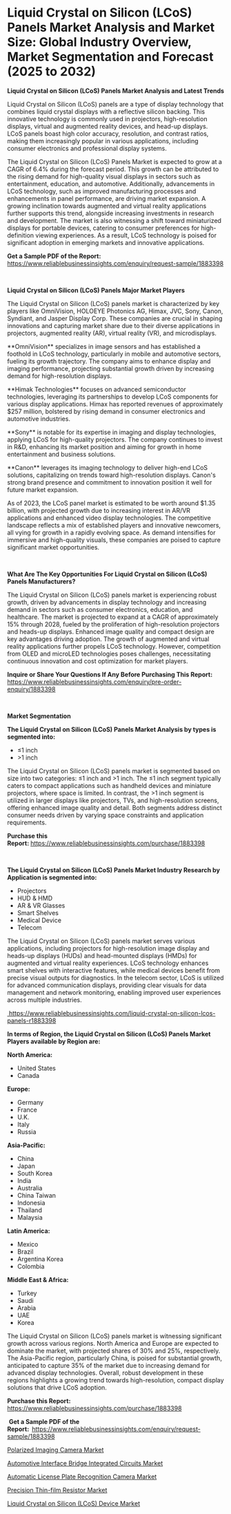 <p><h1>Liquid Crystal on Silicon (LCoS) Panels Market Analysis and Market Size: Global Industry Overview, Market Segmentation and Forecast (2025 to 2032)</h1></p><p><strong>Liquid Crystal on Silicon (LCoS) Panels Market Analysis and Latest Trends</strong></p>
<p><p>Liquid Crystal on Silicon (LCoS) panels are a type of display technology that combines liquid crystal displays with a reflective silicon backing. This innovative technology is commonly used in projectors, high-resolution displays, virtual and augmented reality devices, and head-up displays. LCoS panels boast high color accuracy, resolution, and contrast ratios, making them increasingly popular in various applications, including consumer electronics and professional display systems.</p><p>The Liquid Crystal on Silicon (LCoS) Panels Market is expected to grow at a CAGR of 6.4% during the forecast period. This growth can be attributed to the rising demand for high-quality visual displays in sectors such as entertainment, education, and automotive. Additionally, advancements in LCoS technology, such as improved manufacturing processes and enhancements in panel performance, are driving market expansion. A growing inclination towards augmented and virtual reality applications further supports this trend, alongside increasing investments in research and development. The market is also witnessing a shift toward miniaturized displays for portable devices, catering to consumer preferences for high-definition viewing experiences. As a result, LCoS technology is poised for significant adoption in emerging markets and innovative applications.</p></p>
<p><strong>Get a Sample PDF of the Report:&nbsp;</strong> <a href="https://www.reliablebusinessinsights.com/enquiry/request-sample/1883398?utm_campaign=1873&utm_medium=2&utm_source=Github&utm_content=ia&utm_term=13022025&utm_id=liquid-crystal-on-silicon-lcos-panels">https://www.reliablebusinessinsights.com/enquiry/request-sample/1883398</a></p>
<p>&nbsp;</p>
<p><strong>Liquid Crystal on Silicon (LCoS) Panels Major Market Players</strong></p>
<p><p>The Liquid Crystal on Silicon (LCoS) panels market is characterized by key players like OmniVision, HOLOEYE Photonics AG, Himax, JVC, Sony, Canon, Syndiant, and Jasper Display Corp. These companies are crucial in shaping innovations and capturing market share due to their diverse applications in projectors, augmented reality (AR), virtual reality (VR), and microdisplays.</p><p>**OmniVision** specializes in image sensors and has established a foothold in LCoS technology, particularly in mobile and automotive sectors, fueling its growth trajectory. The company aims to enhance display and imaging performance, projecting substantial growth driven by increasing demand for high-resolution displays.</p><p>**Himak Technologies** focuses on advanced semiconductor technologies, leveraging its partnerships to develop LCoS components for various display applications. Himax has reported revenues of approximately $257 million, bolstered by rising demand in consumer electronics and automotive industries.</p><p>**Sony** is notable for its expertise in imaging and display technologies, applying LCoS for high-quality projectors. The company continues to invest in R&D, enhancing its market position and aiming for growth in home entertainment and business solutions.</p><p>**Canon** leverages its imaging technology to deliver high-end LCoS solutions, capitalizing on trends toward high-resolution displays. Canon's strong brand presence and commitment to innovation position it well for future market expansion.</p><p>As of 2023, the LCoS panel market is estimated to be worth around $1.35 billion, with projected growth due to increasing interest in AR/VR applications and enhanced video display technologies. The competitive landscape reflects a mix of established players and innovative newcomers, all vying for growth in a rapidly evolving space. As demand intensifies for immersive and high-quality visuals, these companies are poised to capture significant market opportunities.</p></p>
<p>&nbsp;</p>
<p><strong>What Are The Key Opportunities For Liquid Crystal on Silicon (LCoS) Panels Manufacturers?</strong></p>
<p><p>The Liquid Crystal on Silicon (LCoS) panels market is experiencing robust growth, driven by advancements in display technology and increasing demand in sectors such as consumer electronics, education, and healthcare. The market is projected to expand at a CAGR of approximately 15% through 2028, fueled by the proliferation of high-resolution projectors and heads-up displays. Enhanced image quality and compact design are key advantages driving adoption. The growth of augmented and virtual reality applications further propels LCoS technology. However, competition from OLED and microLED technologies poses challenges, necessitating continuous innovation and cost optimization for market players.</p></p>
<p><strong>Inquire or Share Your Questions If Any Before Purchasing This Report:</strong> <a href="https://www.reliablebusinessinsights.com/enquiry/pre-order-enquiry/1883398?utm_campaign=1873&utm_medium=2&utm_source=Github&utm_content=ia&utm_term=13022025&utm_id=liquid-crystal-on-silicon-lcos-panels">https://www.reliablebusinessinsights.com/enquiry/pre-order-enquiry/1883398</a></p>
<p>&nbsp;</p>
<p><strong>Market Segmentation</strong></p>
<p><strong>The Liquid Crystal on Silicon (LCoS) Panels Market Analysis by types is segmented into:</strong></p>
<p><ul><li>≤1 inch</li><li>>1 inch</li></ul></p>
<p><p>The Liquid Crystal on Silicon (LCoS) panels market is segmented based on size into two categories: ≤1 inch and >1 inch. The ≤1 inch segment typically caters to compact applications such as handheld devices and miniature projectors, where space is limited. In contrast, the >1 inch segment is utilized in larger displays like projectors, TVs, and high-resolution screens, offering enhanced image quality and detail. Both segments address distinct consumer needs driven by varying space constraints and application requirements.</p></p>
<p><strong>Purchase this Report:&nbsp;</strong><a href="https://www.reliablebusinessinsights.com/purchase/1883398?utm_campaign=1873&utm_medium=2&utm_source=Github&utm_content=ia&utm_term=13022025&utm_id=liquid-crystal-on-silicon-lcos-panels">https://www.reliablebusinessinsights.com/purchase/1883398</a></p>
<p>&nbsp;</p>
<p><strong>The Liquid Crystal on Silicon (LCoS) Panels Market Industry Research by Application is segmented into:</strong></p>
<p><ul><li>Projectors</li><li>HUD & HMD</li><li>AR & VR Glasses</li><li>Smart Shelves</li><li>Medical Device</li><li>Telecom</li></ul></p>
<p><p>The Liquid Crystal on Silicon (LCoS) panels market serves various applications, including projectors for high-resolution image display and heads-up displays (HUDs) and head-mounted displays (HMDs) for augmented and virtual reality experiences. LCoS technology enhances smart shelves with interactive features, while medical devices benefit from precise visual outputs for diagnostics. In the telecom sector, LCoS is utilized for advanced communication displays, providing clear visuals for data management and network monitoring, enabling improved user experiences across multiple industries.</p></p>
<p><a href="https://www.reliablebusinessinsights.com/liquid-crystal-on-silicon-lcos-panels-r1883398?utm_campaign=1873&utm_medium=2&utm_source=Github&utm_content=ia&utm_term=13022025&utm_id=liquid-crystal-on-silicon-lcos-panels">&nbsp;https://www.reliablebusinessinsights.com/liquid-crystal-on-silicon-lcos-panels-r1883398</a></p>
<p><strong>In terms of Region, the Liquid Crystal on Silicon (LCoS) Panels Market Players available by Region are:</strong></p>
<p>
    <p> <strong> North America: </strong>
        <ul>
            <li>United States</li>
            <li>Canada</li>
        </ul>
        </p> 
    <p> <strong> Europe: </strong>
        <ul>
            <li>Germany</li>
            <li>France</li>
            <li>U.K.</li>
            <li>Italy</li>
            <li>Russia</li>
        </ul>
        </p> 
    <p> <strong> Asia-Pacific: </strong>
        <ul>
            <li>China</li>
            <li>Japan</li>
            <li>South Korea</li>
            <li>India</li>
            <li>Australia</li>
            <li>China Taiwan</li>
            <li>Indonesia</li>
            <li>Thailand</li>
            <li>Malaysia</li>
        </ul>
        </p> 
    <p> <strong> Latin America: </strong>
        <ul>
            <li>Mexico</li>
            <li>Brazil</li>
            <li>Argentina Korea</li>
            <li>Colombia</li>
        </ul>
        </p> 
    <p> <strong> Middle East & Africa: </strong>
        <ul>
            <li>Turkey</li>
            <li>Saudi</li>
            <li>Arabia</li>
            <li>UAE</li>
            <li>Korea</li>
        </ul>
    </p>
    </p>
<p><p>The Liquid Crystal on Silicon (LCoS) panels market is witnessing significant growth across various regions. North America and Europe are expected to dominate the market, with projected shares of 30% and 25%, respectively. The Asia-Pacific region, particularly China, is poised for substantial growth, anticipated to capture 35% of the market due to increasing demand for advanced display technologies. Overall, robust development in these regions highlights a growing trend towards high-resolution, compact display solutions that drive LCoS adoption.</p></p>
<p><strong>Purchase this Report: </strong><a href="https://www.reliablebusinessinsights.com/purchase/1883398?utm_campaign=1873&utm_medium=2&utm_source=Github&utm_content=ia&utm_term=13022025&utm_id=liquid-crystal-on-silicon-lcos-panels">https://www.reliablebusinessinsights.com/purchase/1883398</a></p>
<p>&nbsp;<strong>Get a Sample PDF of the Report:&nbsp;&nbsp;</strong><a href="https://www.reliablebusinessinsights.com/enquiry/request-sample/1883398?utm_campaign=1873&utm_medium=2&utm_source=Github&utm_content=ia&utm_term=13022025&utm_id=liquid-crystal-on-silicon-lcos-panels">https://www.reliablebusinessinsights.com/enquiry/request-sample/1883398</a></p>
<p><strong></strong></p>
<p><p><a href="https://github.com/ziwersekos/Market-Research-Report-List-1/blob/main/polarized-imaging-camera-market.md?utm_campaign=1873&utm_medium=2&utm_source=Github&utm_content=ia&utm_term=13022025&utm_id=liquid-crystal-on-silicon-lcos-panels">Polarized Imaging Camera Market</a></p><p><a href="https://github.com/raquinyagua/Market-Research-Report-List-1/blob/main/automotive-interface-bridge-integrated-circuits-market.md?utm_campaign=1873&utm_medium=2&utm_source=Github&utm_content=ia&utm_term=13022025&utm_id=liquid-crystal-on-silicon-lcos-panels">Automotive Interface Bridge Integrated Circuits Market</a></p><p><a href="https://github.com/ivvrgibi/Market-Research-Report-List-1/blob/main/automatic-license-plate-recognition-camera-market.md?utm_campaign=1873&utm_medium=2&utm_source=Github&utm_content=ia&utm_term=13022025&utm_id=liquid-crystal-on-silicon-lcos-panels">Automatic License Plate Recognition Camera Market</a></p><p><a href="https://github.com/chinwonhanie/Market-Research-Report-List-1/blob/main/precision-thin-film-resistor-market.md?utm_campaign=1873&utm_medium=2&utm_source=Github&utm_content=ia&utm_term=13022025&utm_id=liquid-crystal-on-silicon-lcos-panels">Precision Thin-film Resistor Market</a></p><p><a href="https://github.com/domnikgisken/Market-Research-Report-List-1/blob/main/liquid-crystal-on-silicon-lcos-device-market.md?utm_campaign=1873&utm_medium=2&utm_source=Github&utm_content=ia&utm_term=13022025&utm_id=liquid-crystal-on-silicon-lcos-panels">Liquid Crystal on Silicon (LCoS) Device Market</a></p></p>